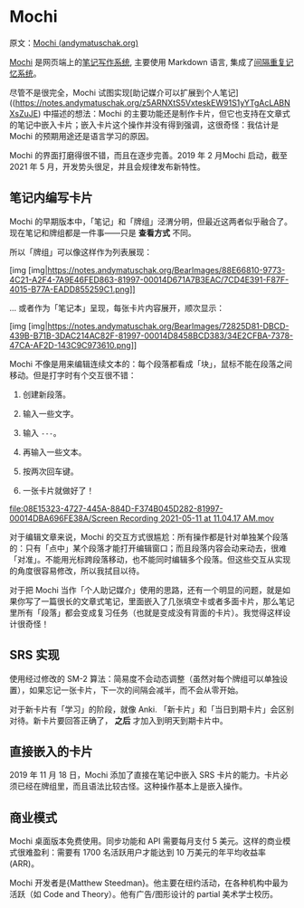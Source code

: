 # Mochi

原文：[Mochi (andymatuschak.org)](https://notes.andymatuschak.org/zxAXSEQidXeYW2XFBj9ftGxz1kTNtV4fXjhZ)

[Mochi](https://mochi.cards/) 是网页端上的[笔记写作系统](https://notes.andymatuschak.org/z8XrKGDz49o6XxEx7tzGewzrXQnw6jSgv3Yyf), 主要使用 Markdown 语言, 集成了[间隔重复记忆系统](https://notes.andymatuschak.org/z4eXdSMJFv2qVGXSUEKH4vdcHBrLHcFY1ZGfC)。

尽管不是很完全，Mochi 试图实现[助记媒介可以扩展到个人笔记]((https://notes.andymatuschak.org/z5ARNXtS5VxteskEW91S1yYTgAcLABNXsZuJE) 中描述的想法：Mochi 的主要功能还是制作卡片，但它也支持在文章式的笔记中嵌入卡片；嵌入卡片这个操作并没有得到强调，这很奇怪：我估计是 Mochi 的预期用途还是语言学习的原因。

Mochi 的界面打磨得很不错，而且在逐步完善。2019 年 2 月Mochi 启动，截至 2021 年 5 月，开发势头很足，并且会规律发布新特性。

## 笔记内编写卡片

Mochi 的早期版本中，「笔记」和「牌组」泾渭分明，但最近这两者似乎融合了。现在笔记和牌组都是一件事——只是 **查看方式** 不同。

所以「牌组」可以像这样作为列表展现：

[img [img|https://notes.andymatuschak.org/BearImages/88E66810-9773-4C21-A2F4-7A9E46FED863-81997-00014D671A7B3EAC/7CD4E391-F87F-4015-B77A-EADD855259C1.png]]

... 或者作为「笔记本」呈现，每张卡片内容展开，顺次显示：

[img [img|https://notes.andymatuschak.org/BearImages/72825D81-DBCD-439B-B71B-3DAC214AC82F-81997-00014D8458BCD383/34E2CFBA-7378-47CA-AF2D-143C9C973610.png]]

Mochi 不像是用来编辑连续文本的：每个段落都看成「块」，鼠标不能在段落之间移动。但是打字时有个交互很不错：

1. 创建新段落。

2. 输入一些文字。

3. 输入 `---`。

4. 再输入一些文本。

5. 按两次回车键。

6. 一张卡片就做好了！

[file:08E15323-4727-445A-884D-F374B045D282-81997-00014DBA696FE38A/Screen Recording 2021-05-11 at 11.04.17 AM.mov](https://notes.andymatuschak.org/About_these_notes?stackedNotes=zUw5PuD8op9oq8kHvni6sug6eRTNtR9Wqma&stackedNotes=z5ARNXtS5VxteskEW91S1yYTgAcLABNXsZuJE&stackedNotes=zxAXSEQidXeYW2XFBj9ftGxz1kTNtV4fXjhZ)

对于编辑文章来说，Mochi 的交互方式很尴尬：所有操作都是针对单独某个段落的：只有「点中」某个段落才能打开编辑窗口；而且段落内容会动来动去，很难「对准」。不能用光标跨段落移动，也不能同时编辑多个段落。但这些交互从实现的角度很容易修改，所以我拭目以待。

对于把 Mochi 当作「个人助记媒介」使用的思路，还有一个明显的问题，就是如果你写了一篇很长的文章式笔记，里面嵌入了几张填空卡或者多面卡片，那么笔记里所有「段落」都会变成复习任务（也就是变成没有背面的卡片）。我觉得这样设计很奇怪！

## SRS 实现

使用经过修改的 SM-2 算法：简易度不会动态调整（虽然对每个牌组可以单独设置），如果忘记一张卡片，下一次的间隔会减半，而不会从零开始。

对于新卡片有「学习」的阶段，就像 Anki. 「新卡片」和「当日到期卡片」会区别对待。新卡片要回答正确了， **之后** 才加入到明天到期卡片中。

## 直接嵌入的卡片

2019 年 11 月 18 日，Mochi 添加了直接在笔记中嵌入 SRS 卡片的能力。卡片必须已经在牌组里，而且语法比较古怪。这种操作基本上是嵌入操作。

## 商业模式

Mochi 桌面版本免费使用。同步功能和 API 需要每月支付 5 美元。这样的商业模式很难盈利：需要有 1700 名活跃用户才能达到 10 万美元的年平均收益率(ARR)。

Mochi 开发者是{Matthew Steedman}。他主要在纽约活动，在各种机构中最为活跃（如 Code and Theory）。他有广告/图形设计的 partial 美术学士校历。